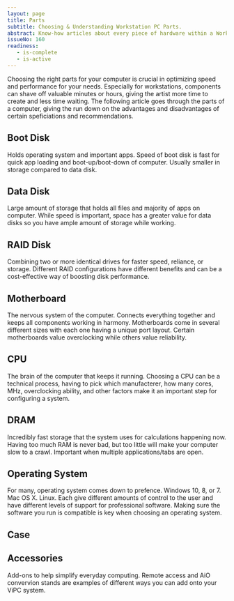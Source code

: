 ```yaml
---
layout: page
title: Parts
subtitle: Choosing & Understanding Workstation PC Parts.
abstract: Know-how articles about every piece of hardware within a Workstation PC. Get a better idea on how each component affects performance and how to choose the right one for you.
issueNo: 160
readiness:
   - is-complete
   - is-active
---
```


Choosing the right parts for your computer is crucial in optimizing speed and performance for your needs. Especially for workstations, components can shave off valuable minutes or hours, giving the artist more time to create and less time waiting. The following article goes through the parts of a computer, giving the run down on the advantages and disadvantages of certain speficiations and recommendations. 

## Boot Disk
Holds operating system and important apps. Speed of boot disk is fast for quick app loading and boot-up/boot-down of computer. Usually smaller in storage compared to data disk.


## Data Disk
Large amount of storage that holds all files and majority of apps on computer. While speed is important, space has a greater value for data disks so you have ample amount of storage while working. 


## RAID Disk
Combining two or more identical drives for faster speed, reliance, or storage. Different RAID configurations have different benefits and can be a cost-effective way of boosting disk performance.


## Motherboard
The nervous system of the computer. Connects everything together and keeps all components working in harmony. Motherboards come in several different sizes with each one having a unique port layout. Certain motherboards value overclocking while others value reliability.


## CPU
The brain of the computer that keeps it running. Choosing a CPU can be a technical process, having to pick which manufacterer, how many cores, MHz, overclocking ability, and other factors make it an important step for configuring a system.


## DRAM
Incredibly fast storage that the system uses for calculations happening now. Having too much RAM is never bad, but too little will make your computer slow to a crawl. Important when multiple applications/tabs are open. 


## Operating System
For many, operating system comes down to prefence. Windows 10, 8, or 7. Mac OS X. Linux. Each give different amounts of control to the user and have different levels of support for professional software. Making sure the software you run is compatible is key when choosing an operating system.


## Case



## Accessories
Add-ons to help simplify everyday computing. Remote access and AiO convervion stands are examples of different ways you can add onto your ViPC system.
